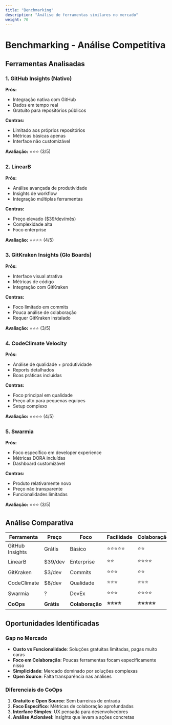 ```yaml
---
title: "Benchmarking"
description: "Análise de ferramentas similares no mercado"
weight: 70
---
```


# Benchmarking - Análise Competitiva

## Ferramentas Analisadas

### 1. GitHub Insights (Nativo)
**Prós:**
- Integração nativa com GitHub
- Dados em tempo real
- Gratuito para repositórios públicos

**Contras:**
- Limitado aos próprios repositórios
- Métricas básicas apenas
- Interface não customizável

**Avaliação:** ⭐⭐⭐ (3/5)

### 2. LinearB
**Prós:**
- Análise avançada de produtividade
- Insights de workflow
- Integração múltiplas ferramentas

**Contras:**
- Preço elevado ($39/dev/mês)
- Complexidade alta
- Foco enterprise

**Avaliação:** ⭐⭐⭐⭐ (4/5)

### 3. GitKraken Insights (Glo Boards)
**Prós:**
- Interface visual atrativa
- Métricas de código
- Integração com GitKraken

**Contras:**
- Foco limitado em commits
- Pouca análise de colaboração
- Requer GitKraken instalado

**Avaliação:** ⭐⭐⭐ (3/5)

### 4. CodeClimate Velocity
**Prós:**
- Análise de qualidade + produtividade
- Reports detalhados
- Boas práticas incluídas

**Contras:**
- Foco principal em qualidade
- Preço alto para pequenas equipes
- Setup complexo

**Avaliação:** ⭐⭐⭐⭐ (4/5)

### 5. Swarmia
**Prós:**
- Foco específico em developer experience
- Métricas DORA incluídas
- Dashboard customizável

**Contras:**
- Produto relativamente novo
- Preço não transparente
- Funcionalidades limitadas

**Avaliação:** ⭐⭐⭐ (3/5)

## Análise Comparativa

| Ferramenta | Preço | Foco | Facilidade | Colaboração |
|------------|-------|------|------------|-------------|
| GitHub Insights | Grátis | Básico | ⭐⭐⭐⭐⭐ | ⭐⭐ |
| LinearB | $39/dev | Enterprise | ⭐⭐ | ⭐⭐⭐⭐ |
| GitKraken | $3/dev | Commits | ⭐⭐⭐ | ⭐⭐ |
| CodeClimate | $8/dev | Qualidade | ⭐⭐⭐ | ⭐⭐⭐ |
| Swarmia | ? | DevEx | ⭐⭐⭐ | ⭐⭐⭐⭐ |
| **CoOps** | **Grátis** | **Colaboração** | **⭐⭐⭐⭐** | **⭐⭐⭐⭐⭐** |

## Oportunidades Identificadas

### Gap no Mercado
- **Custo vs Funcionalidade**: Soluções gratuitas limitadas, pagas muito caras
- **Foco em Colaboração**: Poucas ferramentas focam especificamente nisso
- **Simplicidade**: Mercado dominado por soluções complexas
- **Open Source**: Falta transparência nas análises

### Diferenciais do CoOps
1. **Gratuito e Open Source**: Sem barreiras de entrada
2. **Foco Específico**: Métricas de colaboração aprofundadas
3. **Interface Simples**: UX pensada para desenvolvedores
4. **Análise Acionável**: Insights que levam a ações concretas